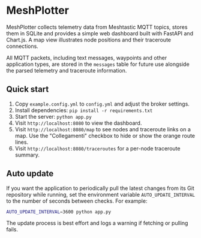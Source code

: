 # MeshPlotter

MeshPlotter collects telemetry data from Meshtastic MQTT topics, stores them in SQLite and provides a simple web dashboard built with FastAPI and Chart.js. A map view illustrates node positions and their traceroute connections.

All MQTT packets, including text messages, waypoints and other application types, are stored in the `messages` table for future use alongside the parsed telemetry and traceroute information.

## Quick start

1. Copy `example.config.yml` to `config.yml` and adjust the broker settings.
2. Install dependencies: `pip install -r requirements.txt`
3. Start the server: `python app.py`
4. Visit `http://localhost:8080` to view the dashboard.
5. Visit `http://localhost:8080/map` to see nodes and traceroute links on a map. Use the "Collegamenti" checkbox to hide or show the orange route lines.
6. Visit `http://localhost:8080/traceroutes` for a per-node traceroute summary.

## Auto update

If you want the application to periodically pull the latest changes from its
Git repository while running, set the environment variable
`AUTO_UPDATE_INTERVAL` to the number of seconds between checks. For example:

```bash
AUTO_UPDATE_INTERVAL=3600 python app.py
```

The update process is best effort and logs a warning if fetching or pulling
fails.
